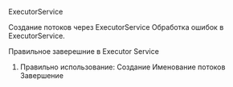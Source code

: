 
ExecutorService

Создание потоков через ExecutorService
Обработка ошибок в ExecutorService.

Правильное заверешние в Executor Service


1. Правильно использование:
Создание
Именование потоков 
Завершение
